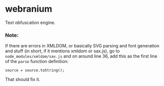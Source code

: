 # webranium
Text obfuscation engine.

### Note:
If there are errors in XMLDOM, or basically SVG parsing and font generation 
and stuff (in short, if it mentions xmldom or sax.js), go to `node_modules/xmldom/sax.js`
 and on around line 36, add this as the first line of the `parse` function definition:
     
	source = source.toString();
	
That should fix it.

